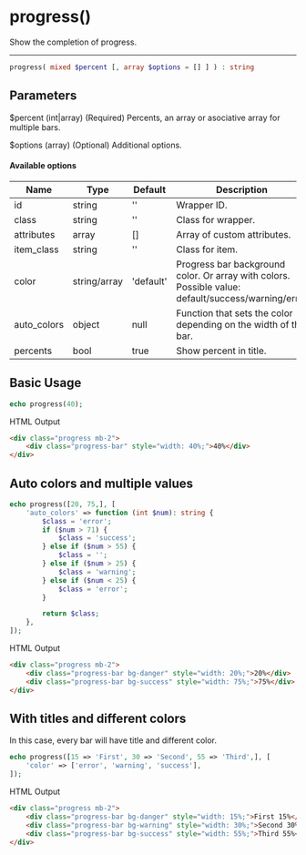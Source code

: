 # progress()

Show the completion of progress.

---

```php {.function-name}
progress( mixed $percent [, array $options = [] ] ) : string
```

## Parameters

$percent (int|array) (Required) Percents, an array or asociative array for multiple bars.

$options (array) (Optional) Additional options.

#### Available options

| Name        | Type         | Default   | Description                                                                                        |
|-------------|--------------|-----------|----------------------------------------------------------------------------------------------------|
| id          | string       | ''        | Wrapper ID.                                                                                        |
| class       | string       | ''        | Class for wrapper.                                                                                 |
| attributes  | array        | []        | Array of custom attributes.                                                                        |
| item_class  | string       | ''        | Class for item.                                                                                    |
| color       | string/array | 'default' | Progress bar background color. Or array with colors. Possible value: default/success/warning/error |
| auto_colors | object       | null      | Function that sets the color depending on the width of the bar.                                    |
| percents    | bool         | true      | Show percent in title.                                                                             |

## Basic Usage

```php
echo progress(40);
```

<span class="html-output-title">HTML Output</span>

```html {.html-output}
<div class="progress mb-2">
    <div class="progress-bar" style="width: 40%;">40%</div>
</div>
```

## Auto colors and multiple values

```php
echo progress([20, 75,], [
    'auto_colors' => function (int $num): string {
        $class = 'error';
        if ($num > 71) {
            $class = 'success';
        } else if ($num > 55) {
            $class = '';
        } else if ($num > 25) {
            $class = 'warning';
        } else if ($num < 25) {
            $class = 'error';
        }

        return $class;
    },
]);
```

<span class="html-output-title">HTML Output</span>

```html {.html-output}
<div class="progress mb-2">
    <div class="progress-bar bg-danger" style="width: 20%;">20%</div>
    <div class="progress-bar bg-success" style="width: 75%;">75%</div>
</div>
```

## With titles and different colors

In this case, every bar will have title and different color.

```php
echo progress([15 => 'First', 30 => 'Second', 55 => 'Third',], [
    'color' => ['error', 'warning', 'success'],
]);
```

<span class="html-output-title">HTML Output</span>

```html {.html-output}
<div class="progress mb-2">
    <div class="progress-bar bg-danger" style="width: 15%;">First 15%</div>
    <div class="progress-bar bg-warning" style="width: 30%;">Second 30%</div>
    <div class="progress-bar bg-success" style="width: 55%;">Third 55%</div>
</div>
```
